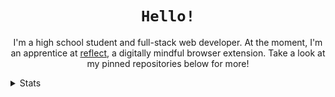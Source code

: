 <h1 align="center"><code>Hello!</code></h1>
<p align="center">I'm a high school student and full-stack web developer. At the moment, I'm an apprentice at <a href="https://getreflect.app/">reflect</a>, a digitally mindful browser extension. Take a look at my pinned repositories below for more!</p>
<details>
  <summary>Stats</summary>
  <img src="https://github-readme-stats.vercel.app/api?username=googol88&theme=dark" alt="GitHub Stats"/>
  <br>
  <img src="https://komarev.com/ghpvc/?username=googol88&style=flat-square&color=151515" alt="GitHub Profile Views"/>
</details>
